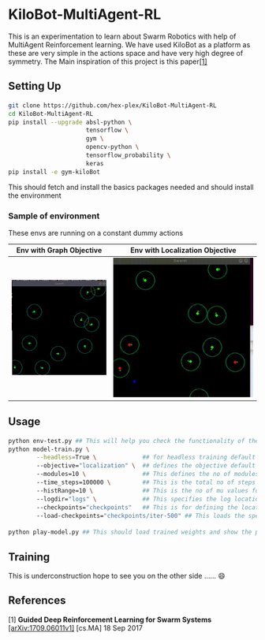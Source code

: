 # KiloBot-MultiAgent-RL
This is an experimentation to learn about Swarm Robotics with help of MultiAgent Reinforcement learning. We have used KiloBot as a platform as these are very simple in the actions space and have very high degree of symmetry. The Main inspiration of this project is this paper[[1]](#1)

## Setting Up
``` bash
git clone https://github.com/hex-plex/KiloBot-MultiAgent-RL
cd KiloBot-MultiAgent-RL
pip install --upgrade absl-python \
                      tensorflow \
                      gym \
                      opencv-python \
                      tensorflow_probability \
                      keras
pip install -e gym-kiloBot
```
This should fetch and install the basics packages needed and should install the environment
### Sample of environment
These envs are running on a constant dummy actions

|**Env with Graph Objective**|Env with Localization Objective|
|--|--|
|![Output-1](/env_test_graph_compress.gif?raw=true)|![Output-2](/env_test_localize_compress.gif?raw=true)|

## Usage
``` bash
python env-test.py ## This will help you check the functionality of the environement and should give the sample code to understand the apis as well.
python model-train.py \
        --headless=True \             ## for headless training default False
        --objective="localization" \  ## defines the objective default is graph
        --modules=10 \                ## This defines the no of modules to be initialized default 10
        --time_steps=100000 \         ## This is the total no of steps the agent will take while learning
        --histRange=10 \              ## This is the no of mu values for the histograms
        --logdir="logs" \             ## This specifies the log location for TensorBoard
        --checkpoints="checkpoints"   ## This is for defining the location where the model is to be saved
        --load-checkpoints="checkpoints/iter-500" ## This loads the specified iteration

python play-model.py ## This should load trained weights and show the performance
```
## Training
This is underconstruction hope to see you on the other side ...... :smile:
## References
<a id="1">[1]</a>
**Guided Deep Reinforcement Learning for Swarm Systems** [[arXiv:1709.06011v1]](https://arxiv.org/abs/1709.06011) [cs.MA] 18 Sep 2017
